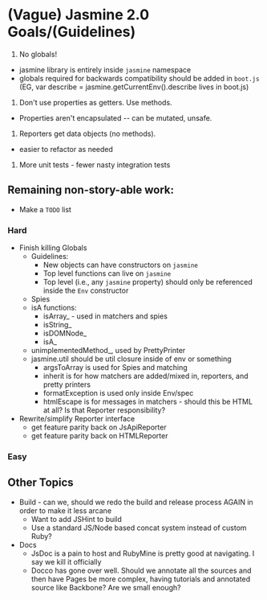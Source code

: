 # (Vague) Jasmine 2.0 Goals/(Guidelines)

1. No globals!
  * jasmine library is entirely inside `jasmine` namespace
  * globals required for backwards compatibility should be added in `boot.js` (EG, var describe = jasmine.getCurrentEnv().describe lives in boot.js)
1. Don't use properties as getters. Use methods.
  * Properties aren't encapsulated -- can be mutated, unsafe.
1. Reporters get data objects (no methods).
  * easier to refactor as needed
1. More unit tests - fewer nasty integration tests

## Remaining non-story-able work:
* Make a `TODO` list

### Hard
* Finish killing Globals
  * Guidelines:
    * New objects can have constructors on `jasmine`
    * Top level functions can live on `jasmine`
    * Top level (i.e., any `jasmine` property) should only be referenced inside the `Env` constructor
  * Spies
  * isA functions:
    * isArray_ - used in matchers and spies
    * isString_
    * isDOMNode_
    * isA_
  * unimplementedMethod_, used by PrettyPrinter
  * jasmine.util should be util closure inside of env or something
    * argsToArray is used for Spies and matching
    * inherit is for how matchers are added/mixed in, reporters, and pretty printers
    * formatException is used only inside Env/spec
    * htmlEscape is for messages in matchers - should this be HTML at all? Is that Reporter responsibility?
* Rewrite/simplify Reporter interface
  * get feature parity back on JsApiReporter
  * get feature parity back on HTMLReporter

### Easy

## Other Topics

* Build - can we, should we redo the build and release process AGAIN in order to make it less arcane
  * Want to add JSHint to build
  * Use a standard JS/Node based concat system instead of custom Ruby?
* Docs
  * JsDoc is a pain to host and RubyMine is pretty good at navigating. I say we kill it officially
  * Docco has gone over well. Should we annotate all the sources and then have Pages be more complex, having tutorials and annotated source like Backbone? Are we small enough?
